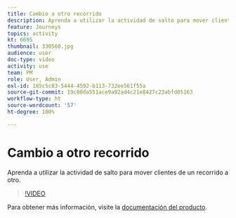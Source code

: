 ```yaml
---
title: Cambio a otro recorrido
description: Aprenda a utilizar la actividad de salto para mover clientes de un recorrido a otro.
feature: Journeys
topics: activity
kt: 6695
thumbnail: 330560.jpg
audience: user
doc-type: video
activity: use
team: PM
role: User, Admin
exl-id: 185c5c83-5444-4592-b113-732ee561f55a
source-git-commit: 19c80da551ace9a92ad4c21e8427c23abfd05163
workflow-type: ht
source-wordcount: '57'
ht-degree: 100%

---
```


# Cambio a otro recorrido

Aprenda a utilizar la actividad de salto para mover clientes de un recorrido a otro.

>[!VIDEO](https://video.tv.adobe.com/v/330560?quality=12)

Para obtener más información, visite la [documentación del producto](https://experienceleague.adobe.com/docs/journeys/using/building-journeys/about-journey-building/action-activities/jump.html?lang=es#building-journeys).
